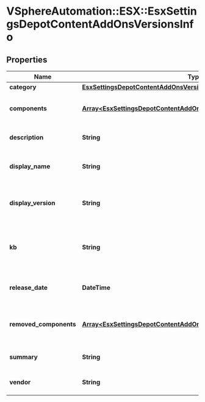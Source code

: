 # VSphereAutomation::ESX::EsxSettingsDepotContentAddOnsVersionsInfo

## Properties
Name | Type | Description | Notes
------------ | ------------- | ------------- | -------------
**category** | [**EsxSettingsDepotContentAddOnsVersionsCategoryType**](EsxSettingsDepotContentAddOnsVersionsCategoryType.md) |  | 
**components** | [**Array&lt;EsxSettingsDepotContentAddOnsVersionsComponentInfo&gt;**](EsxSettingsDepotContentAddOnsVersionsComponentInfo.md) | List of components in this OEM add-on. | 
**description** | **String** | Discription of the OEM add-on. | 
**display_name** | **String** | Display name of the OEM add-on. | 
**display_version** | **String** | Human readable version of the OEM add-on. | 
**kb** | **String** | Link to kb article related to this the OEM add-on. | 
**release_date** | **DateTime** | Release date of the OEM add-on. | 
**removed_components** | [**Array&lt;EsxSettingsDepotContentAddOnsVersionsRemovedComponentInfo&gt;**](EsxSettingsDepotContentAddOnsVersionsRemovedComponentInfo.md) | List of components removed by this OEM add-on. | 
**summary** | **String** | Summary of the OEM add-on. | 
**vendor** | **String** | Vendor of the OEM add-on. | 


